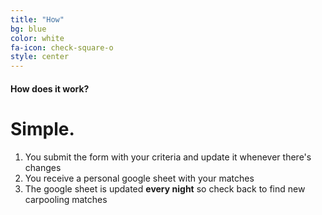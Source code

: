 ```yaml
---
title: "How"
bg: blue
color: white
fa-icon: check-square-o
style: center
---
```


#### How does it work?

# Simple.

1. You submit the form with your criteria and update it whenever there's changes
2. You receive a personal google sheet with your matches
3. The google sheet is updated **every night** so check back to find new carpooling matches
